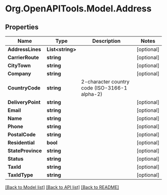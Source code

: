 
# Org.OpenAPITools.Model.Address

## Properties

Name | Type | Description | Notes
------------ | ------------- | ------------- | -------------
**AddressLines** | **List&lt;string&gt;** |  | [optional] 
**CarrierRoute** | **string** |  | [optional] 
**CityTown** | **string** |  | [optional] 
**Company** | **string** |  | [optional] 
**CountryCode** | **string** | 2-character country code (ISO-3166-1 alpha-2) | 
**DeliveryPoint** | **string** |  | [optional] 
**Email** | **string** |  | [optional] 
**Name** | **string** |  | [optional] 
**Phone** | **string** |  | [optional] 
**PostalCode** | **string** |  | [optional] 
**Residential** | **bool** |  | [optional] 
**StateProvince** | **string** |  | [optional] 
**Status** | **string** |  | [optional] 
**TaxId** | **string** |  | [optional] 
**TaxIdType** | **string** |  | [optional] 

[[Back to Model list]](../README.md#documentation-for-models)
[[Back to API list]](../README.md#documentation-for-api-endpoints)
[[Back to README]](../README.md)


